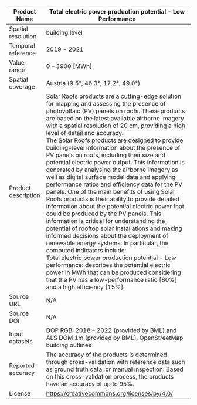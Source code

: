 |Product Name| Total electric power production potential - Low Performance |
| --- | --- |
| Spatial resolution |  building level |
| Temporal reference | 2019 - 2021 |
| Value range | 0 – 3900 [MWh] |
| Spatial coverage | Austria (9.5°, 46.3°, 17.2°, 49.0°) |
| Product description | Solar Roofs products are a cutting-edge solution for mapping and assessing the presence of photovoltaic (PV) panels on roofs. These products are based on the latest available airborne imagery with a spatial resolution of 20 cm, providing a high level of detail and accuracy.<br>The Solar Roofs products are designed to provide building-level information about the presence of PV panels on roofs, including their size and potential electric power output. This information is generated by analysing the airborne imagery as well as digital surface model data and applying performance ratios and efficiency data for the PV panels. One of the main benefits of using Solar Roofs products is their ability to provide detailed information about the potential electric power that could be produced by the PV panels. This information is critical for understanding the potential of rooftop solar installations and making informed decisions about the deployment of renewable energy systems. In particular, the computed indicators include: <br>Total electric power production potential - Low performance: describes the potential electric power in MWh that can be produced considering that the PV has a low-performance ratio [80%] and a high efficiency [15%].|
| Source URL | N/A |
| Source DOI | N/A |
| Input datasets | DOP RGBI 2018 – 2022 (provided by BML) and ALS DOM 1m (provided by BML), OpenStreetMap building outlines |
| Reported accuracy | The accuracy of the products is determined through cross-validation with reference data such as ground truth data, or manual inspection. Based on this cross-validation process, the products have an accuracy of up to 95%.|
| License | https://creativecommons.org/licenses/by/4.0/|
